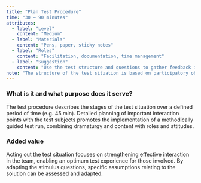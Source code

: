 ```yaml
---
title: "Plan Test Procedure"
time: "30 – 90 minutes"
attributes:
  - label: "Level"
    content: "Medium"
  - label: "Materials"
    content: "Pens, paper, sticky notes"
  - label: "Roles"
    content: "Facilitation, documentation, time management"
  - label: "Suggestion"
    content: "Use the test structure and questions to gather feedback in your day-to-day work."
note: "The structure of the test situation is based on participatory observations. The advantage of this method is that it creates an investigation situation that is close to the day-to-day life of the user. Truly authentic insights can be gained by uncovering routine patterns of behavior that often occur unconsciously."
---
```


### What is it and what purpose does it serve?

The test procedure describes the stages of the test situation over a defined period of time (e.g. 45 min). Detailed planning of important interaction points with the test subjects promotes the implementation of a methodically guided test run, combining dramaturgy and content with roles and attitudes.

### Added value

Acting out the test situation focuses on strengthening effective interaction in the team, enabling an optimum test experience for those involved. By adapting the stimulus questions, specific assumptions relating to the solution can be assessed and adapted.
